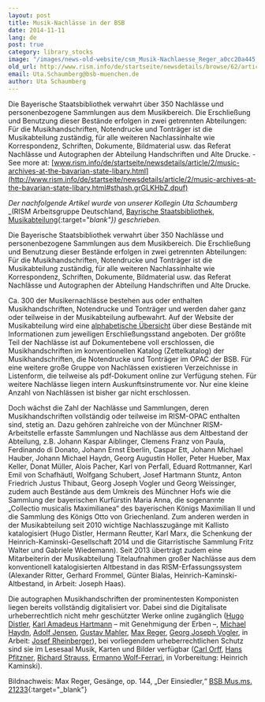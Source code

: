 ```yaml
---
layout: post
title: Musik-Nachlässe in der BSB
date: 2014-11-11
lang: de
post: true
category: library_stocks
image: "/images/news-old-website/csm_Musik-Nachlaesse_Reger_a0cc20a445.jpg"
old_url: http://www.rism.info/de/startseite/newsdetails/browse/62/article/64/music-archival-collections-at-the-bavarian-state-library.html
email: Uta.Schaumberg@bsb-muenchen.de
author: Uta Schaumberg
---
```



Die Bayerische Staatsbibliothek verwahrt über 350 Nachlässe und personenbezogene Sammlungen aus dem Musikbereich. Die Erschließung und Benutzung dieser Bestände erfolgen in zwei getrennten Abteilungen: Für die Musikhandschriften, Notendrucke und Tonträger ist die Musikabteilung zuständig, für alle weiteren Nachlassinhalte wie Korrespondenz, Schriften, Dokumente, Bildmaterial usw. das Referat Nachlässe und Autographen der Abteilung Handschriften und Alte Drucke. - See more at: [www.rism.info/de/startseite/newsdetails/article/2/music-archives-at-the-bavarian-state-libary.html](http://www.rism.info/de/startseite/newsdetails/article/2/music-archives-at-the-bavarian-state-libary.html#sthash.grGLKHbZ.dpuf)

_Der nachfolgende Artikel wurde von unserer Kollegin Uta Schaumberg_ _(RISM Arbeitsgruppe Deutschland, [Bayrische Staatsbibliothek, Musikabteilung](https://www.bsb-muenchen.de/die-bayerische-staatsbibliothek/abteilungen/musikabteilung/){:target="_blank"}) geschrieben._

Die Bayerische Staatsbibliothek verwahrt über 350 Nachlässe und personenbezogene Sammlungen aus dem Musikbereich. Die Erschließung und Benutzung dieser Bestände erfolgen in zwei getrennten Abteilungen: Für die Musikhandschriften, Notendrucke und Tonträger ist die Musikabteilung zuständig, für alle weiteren Nachlassinhalte wie Korrespondenz, Schriften, Dokumente, Bildmaterial usw. das Referat Nachlässe und Autographen der Abteilung Handschriften und Alte Drucke.

Ca. 300 der Musikernachlässe bestehen aus oder enthalten Musikhandschriften, Notendrucke und Tonträger und werden daher ganz oder teilweise in der Musikabteilung aufbewahrt. Auf der Website der Musikabteilung wird eine [alphabetische Übersicht](http://www.bsb-muenchen.de/fileadmin/imageswww/images140x70/musikabteilung/Nachlassgesamtverzeichnis_M.pdf) über diese Bestände mit Informationen zum jeweiligen Erschließungsstand angeboten. Der größte Teil der Nachlässe ist auf Dokumentebene voll erschlossen, die Musikhandschriften im konventionellen Katalog (Zettelkatalog) der Musikhandschriften, die Notendrucke und Tonträger im OPAC der BSB. Für eine weitere große Gruppe von Nachlässen existieren Verzeichnisse in Listenform, die teilweise als pdf-Dokument online zur Verfügung stehen. Für weitere Nachlässe liegen intern Auskunftsinstrumente vor. Nur eine kleine Anzahl von Nachlässen ist bisher gar nicht erschlossen.

Doch wächst die Zahl der Nachlässe und Sammlungen, deren Musikhandschriften vollständig oder teilweise im RISM-OPAC enthalten sind, stetig an. Dazu gehören zahlreiche von der Münchner RISM-Arbeitstelle erfasste Sammlungen und Nachlässe aus dem Altbestand der Abteilung, z.B. Johann Kaspar Aiblinger, Clemens Franz von Paula, Ferdinando di Donato, Johann Ernst Eberlin, Caspar Ett, Johann Michael Hauber, Johann Michael Haydn, Georg Augustin Holler, Peter Hueber, Max Keller, Donat Müller, Alois Pacher, Karl von Perfall, Eduard Rottmanner, Karl Emil von Schafhäutl, Wolfgang Schubert, Josef Hartmann Stuntz, Anton Friedrich Justus Thibaut, Georg Joseph Vogler und Georg Weissinger, zudem auch Bestände aus dem Umkreis des Münchner Hofs wie die Sammlung der bayerischen Kurfürstin Maria Anna, die sogenannte „Collectio musicalis Maximilianea“ des bayerischen Königs Maximilian II und die Sammlung des Königs Otto von Griechenland. Zum anderen werden in der Musikabteilung seit 2010 wichtige Nachlasszugänge mit Kallisto katalogisiert (Hugo Distler, Hermann Reutter, Karl Marx, die Schenkung der Heinrich-Kaminski-Gesellschaft 2014 und die Gitarristische Sammlung Fritz Walter und Gabriele Wiedemann). Seit 2013 überträgt zudem eine Mitarbeiterin der Musikabteilung Titelaufnahmen großer Nachlässe aus dem konventionell katalogisierten Altbestand in das RISM-Erfassungssystem (Alexander Ritter, Gerhard Frommel, Günter Bialas, Heinrich-Kaminski-Altbestand, in Arbeit: Joseph Haas).

Die autographen Musikhandschriften der prominentesten Komponisten liegen bereits vollständig digitalisiert vor. Dabei sind die Digitalisate urheberrechtlich nicht mehr geschützter Werke online zugänglich ([Hugo Distler](http://www.digitale-sammlungen.de/index.html?c=kurzauswahl&l=de&adr=daten.digitale-sammlungen.de/~db/ausgaben/uni_ausgabe.html?projekt=1384445023), [Karl Amadeus Hartmann](http://www.bsb-muenchen.de/die-bayerische-staatsbibliothek/abteilungen/musikabteilung/nachlass-ka-hartmann/) – mit Genehmigung der Erben –, [Michael Haydn](http://www.digitale-sammlungen.de/index.html?c=kurzauswahl&l=de&adr=daten.digitale-sammlungen.de/~db/ausgaben/uni_ausgabe.html?projekt=1384445203), [Adolf Jensen](http://www.digitale-sammlungen.de/index.html?c=kurzauswahl&l=de&adr=daten.digitale-sammlungen.de/~db/ausgaben/uni_ausgabe.html?projekt=1384445660), [Gustav Mahler](http://www.digitale-sammlungen.de/index.html?c=kurzauswahl&l=de&adr=daten.digitale-sammlungen.de/~db/ausgaben/uni_ausgabe.html?projekt=1384445807), [Max Reger](http://www.digitale-sammlungen.de/index.html?c=kurzauswahl&l=de&adr=daten.digitale-sammlungen.de/~db/ausgaben/uni_ausgabe.html?projekt=1384445879), [Georg Joseph Vogler](http://www.digitale-sammlungen.de/index.html?c=kurzauswahl&l=de&adr=daten.digitale-sammlungen.de/~db/ausgaben/uni_ausgabe.html?projekt=1257941886), in Arbeit: [Josef Rheinberger](http://www.digitale-sammlungen.de/index.html?c=kurzauswahl&l=de&adr=daten.digitale-sammlungen.de/~db/ausgaben/uni_ausgabe.html?projekt=1384445963)), bei vorliegendem urheberrechtlichen Schutz sind sie im Lesesaal Musik, Karten und Bilder verfügbar ([Carl Orff](http://www.digitale-sammlungen.de/index.html?c=kurzauswahl&l=de&adr=daten.digitale-sammlungen.de/~db/ausgaben/uni_ausgabe.html?projekt=1384446061), [Hans Pfitzner](http://www.digitale-sammlungen.de/index.html?c=kurzauswahl&l=de&adr=daten.digitale-sammlungen.de/~db/ausgaben/uni_ausgabe.html?projekt=1384446157), [Richard Strauss](http://www.digitale-sammlungen.de/index.html?c=kurzauswahl&l=de&adr=daten.digitale-sammlungen.de/~db/ausgaben/uni_ausgabe.html?projekt=1384446235), [Ermanno Wolf-Ferrari](http://www.digitale-sammlungen.de/index.html?c=kurzauswahl&l=de&adr=daten.digitale-sammlungen.de/~db/ausgaben/uni_ausgabe.html?projekt=1384446335), in Vorbereitung: Heinrich Kaminski).

Bildnachweis: Max Reger, Gesänge, op. 144, „Der Einsiedler,“ [BSB Mus.ms. 21233](http://daten.digitale-sammlungen.de/bsb00049593/image_7){:target="_blank"}




